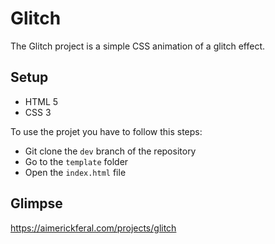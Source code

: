 # **Glitch**

The Glitch project is a simple CSS animation of a glitch effect.

## **Setup**

- HTML 5
- CSS 3

To use the projet you have to follow this steps:

- Git clone the `dev` branch of the repository
- Go to the `template` folder
- Open the `index.html` file

## **Glimpse**

https://aimerickferal.com/projects/glitch

